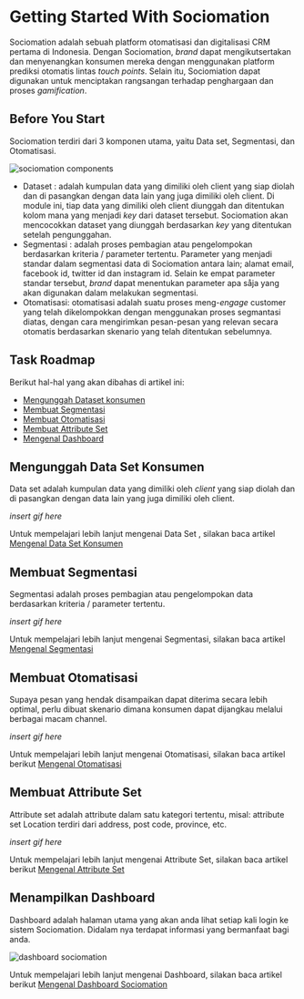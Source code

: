 # Getting Started With Sociomation

Sociomation adalah sebuah platform otomatisasi dan digitalisasi CRM pertama di Indonesia. Dengan Sociomation, *brand* dapat mengikutsertakan dan menyenangkan konsumen mereka dengan menggunakan platform prediksi otomatis lintas *touch points*. Selain itu, Sociomiation dapat digunakan untuk menciptakan rangsangan terhadap penghargaan dan proses *gamification*.

## Before You Start
Sociomation terdiri dari 3 komponen utama, yaitu Data set, Segmentasi, dan Otomatisasi.

![sociomation components](http://kb.s45.in/wp-content/uploads/2017/08/Screen-Shot-2017-08-15-at-3.45.23-PM.png)

* Dataset : adalah kumpulan data yang dimiliki oleh client yang siap diolah dan di pasangkan dengan data lain yang juga dimiliki oleh client. Di module ini, tiap data yang dimiliki oleh client diunggah dan ditentukan kolom mana yang menjadi *key* dari dataset tersebut. Sociomation akan mencocokkan dataset yang diunggah berdasarkan *key* yang ditentukan setelah pengunggahan.
* Segmentasi : adalah proses pembagian atau pengelompokan berdasarkan kriteria / parameter tertentu. Parameter yang menjadi standar dalam segmentasi data di Sociomation antara lain; alamat email, facebook id, twitter id dan instagram id. Selain ke empat parameter standar tersebut, *brand* dapat menentukan parameter apa såja yang akan digunakan dalam melakukan segmentasi.
* Otomatisasi: otomatisasi adalah suatu proses meng-*engage* customer yang telah dikelompokkan dengan menggunakan proses segmantasi diatas, dengan cara mengirimkan pesan-pesan yang relevan secara otomatis berdasarkan skenario yang telah ditentukan sebelumnya.

## Task Roadmap
Berikut hal-hal yang akan dibahas di artikel ini:

* [Mengunggah Dataset konsumen](#dataset)
* [Membuat Segmentasi ](#segmentasi)
* [Membuat Otomatisasi](#otomatis)
* [Membuat Attribute Set](#attribute)
* [Mengenal Dashboard](#dashboard)

## <a name="dataset"></a>Mengunggah Data Set Konsumen
Data set adalah kumpulan data yang dimiliki oleh *client* yang siap diolah dan di pasangkan dengan data lain yang juga dimiliki oleh client.

*insert gif here*

Untuk mempelajari lebih lanjut mengenai Data Set , silakan baca artikel [Mengenal Data Set Konsumen](http://)

## <a name="segmentasi"></a>Membuat Segmentasi
Segmentasi adalah proses pembagian atau pengelompokan data berdasarkan kriteria / parameter tertentu.

*insert gif here*

Untuk mempelajari lebih lanjut mengenai Segmentasi, silakan baca artikel  [Mengenal Segmentasi](http://)
## <a name="otomatis"></a>Membuat Otomatisasi
Supaya pesan yang hendak disampaikan dapat diterima secara lebih optimal, perlu dibuat skenario dimana konsumen dapat dijangkau melalui berbagai macam channel.

*insert gif here*

Untuk mempelajari lebih lanjut mengenai Otomatisasi, silakan baca artikel berikut [Mengenal Otomatisasi](http://)
## <a name="attribute"></a>Membuat Attribute Set
Attribute set adalah attribute dalam satu kategori tertentu, misal: attribute set Location terdiri dari address, post code, province, etc.

*insert gif here*

Untuk mempelajari lebih lanjut mengenai Attribute Set, silakan baca artikel berikut [Mengenal Attribute Set](http://)
## <a name="dashboard"></a>Menampilkan Dashboard
Dashboard adalah halaman utama yang akan anda lihat setiap kali login ke sistem Sociomation. Didalam nya terdapat informasi yang bermanfaat bagi anda.

![dashboard sociomation](https://sociomation.com/images/dashboard-sm.png)

Untuk mempelajari lebih lanjut mengenai Dashboard, silakan baca artikel berikut [Mengenal Dashboard Sociomation](http://)
